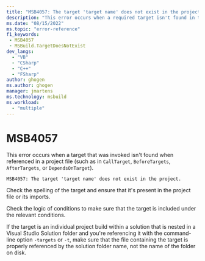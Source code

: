 ```yaml
---
title: "MSB4057: The target 'target name' does not exist in the project."
description: "This error occurs when a required target isn't found in the project file or its imports."
ms.date: "08/15/2022"
ms.topic: "error-reference"
f1_keywords:
 - MSB4057
 - MSBuild.TargetDoesNotExist
dev_langs:
  - "VB"
  - "CSharp"
  - "C++"
  - "FSharp"
author: ghogen
ms.author: ghogen
manager: jmartens
ms.technology: msbuild
ms.workload:
  - "multiple"
---
```

# MSB4057

This error occurs when a target that was invoked isn't found when referenced in a project file (such as in `CallTarget`, `BeforeTargets`, `AfterTargets`, or `DependsOnTarget`).

```output
MSB4057: The target 'target name' does not exist in the project.
```

Check the spelling of the target and ensure that it's present in the project file or its imports.

Check the logic of conditions to make sure that the target is included under the relevant conditions.

If the target is an individual project build within a solution that is nested in a Visual Studio Solution folder and you're referencing it with the command-line option `-targets` or `-t`, make sure that the file containing the target is properly referenced by the solution folder name, not the name of the folder on disk.
